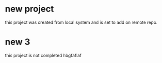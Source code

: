 #  new project 
 this project was created from local system
 and is set to add on remote repo.


 # new 3
 this project is not completed
 hbgfaflaf